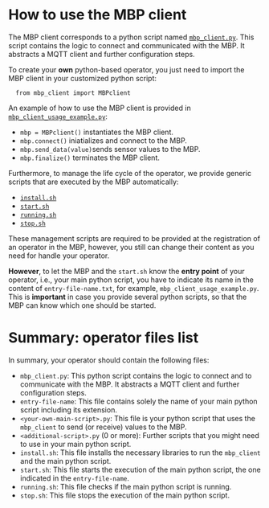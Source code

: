 # How to use the MBP client

The MBP client corresponds to a python script named [`mbp_client.py`](mbp_client.py). This script contains the logic to connect and communicated with the MBP. It abstracts a MQTT client and further configuration steps.

To create your **own** python-based operator, you just need to import the MBP client in your customized python script:

```
  from mbp_client import MBPclient 
```

 An example of how to use the MBP client is provided in [`mbp_client_usage_example.py`](mbp_client_usage_example.py):  
 
 - `mbp = MBPclient()` instantiates the MBP client.  
 - `mbp.connect()` iniatializes and connect to the MBP.  
 - `mbp.send_data(value)`sends sensor values to the MBP.  
 - `mbp.finalize()` terminates the MBP client.  

Furthermore, to manage the life cycle of the operator, we provide generic scripts that are executed by the MBP automatically: 
 - [`install.sh`](install.sh)  
 - [`start.sh`](start.sh)  
 - [`running.sh`](running.sh)  
 - [`stop.sh`](stop.sh)  

These management scripts are required to be provided at the registration of an operator in the MBP, however, you still can change their content as you need for handle your operator.  

 **However**, to let the MBP and the `start.sh` know the **entry point** of your operator, i.e., your main python script, you have to indicate its name in the content of `entry-file-name.txt`, for example, `mbp_client_usage_example.py`. This is **important** in case you provide several python scripts, so that the MBP can know which one should be started.

# Summary: operator files list

In summary, your operator should contain the following files:

 - `mbp_client.py`: This python script contains the logic to connect and to communicate with the MBP. It abstracts a MQTT client and further configuration steps.  
 - `entry-file-name`: This file contains solely the name of your main python script including its extension.  
 - `<your-own-main-script>.py`: This file is your python script that uses the `mbp_client` to send (or receive) values to the MBP.  
 - `<additional-script>.py` (0 or more): Further scripts that you might need to use in your main python script.  
 - `install.sh`: This file installs the necessary libraries to run the `mbp_client` and the main python script.  
 - `start.sh`: This file starts the execution of the main python script, the one indicated in the `entry-file-name`.  
 - `running.sh`: This file checks if the main python script is running.  
 - `stop.sh`: This file stops the execution of the main python script.  
 